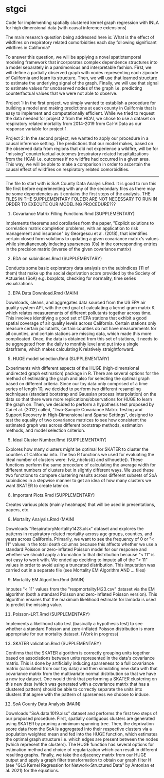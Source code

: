 # stgci
Code for implementing spatially clustered kernel graph regression with INLA for high dimensional data (with causal inference extensions)

The main research question being addressed here is: What is the effect of wildfires on respiratory related comorbidities each day following significant wildfires in California? 

To answer this question, we will be applying a novel spatiotemporal modeling framework that incorporates complex dependence structures into a model separately in a parsimonious and interpretable fashion. First, we will define a partially observed graph with nodes representing each zipcode of California and learn its structure. Then, we will use that learned structure to estimate the underlying signal of the graph. Finally, we will use that signal to estimate values for unobserved nodes of the graph i.e. predicting counterfactual values that we were not able to observe. 

Project 1: In the first project, we simply wanted to establish a procedure for building a model and making predictions at each county in California that is easy to implement and computationally efficient. While we tried to request the data needed for project 2 from the HCAI, we chose to use a dataset on respiratory related mortality from 2014-2019 from Cal-ViData as our response variable for project 1. 

Project 2: In the second project, we wanted to apply our procedure in a causal inference setting. The predictions that our model makes, based on the observed data from regions that did not experience a wildfire, will be for "missing" counterfactual outcomes (respiratory related hospitalizations from the HCAI) i.e. outcomes if no wildfire had occurred in a given area. This way, we will be able to make a comparison in order to ascertain the causal effect of wildfires on respiratory related comorbidities. 

--------------------------------------------------------------------------------------------------------------------------------------------------------------

The file to start with is SoA County Data Analysis.Rmd. It is good to run this file first before experimenting with any of the secondary files as there may be some dependencies as it contains the first steps of the analysis. THE FILES IN THE SUPPLEMENTARY FOLDER ARE NOT NECESSARY TO RUN IN ORDER TO EXECUTE OUR MODELING PROCEDURE??? 

1. Covariance Matrix Filling Functions.Rmd (SUPPLEMENTARY) 

Implements theorems and corollaries from the paper, "Explicit solutions to correlation matrix completion problems, with an application to risk management and insurance" by Georgescu et al. (2018), that identifies certain closed form solutions to updating a given covariance matrix's values while simultaneously inducing sparseness (0s) in the corresponding entries in the precision matrix (inverse of the given covariance matrix) 

2. EDA on subindices.Rmd (SUPPLEMENTARY) 

Conducts some basic exploratory data analysis on the subindices (11 of them) that make up the social deprivation score provided by the Society of Actuaries (SoA) e.g. boxplots, checking for normality, time series visualizations

3. EPA Data Download.Rmd (MAIN) 

Downloads, cleans, and aggregates data sourced from the US EPA air quality system API, with the end goal of calculating a kernel gram matrix K which relates measurements of different pollutants together across time. This involves identifying a good set of EPA stations that exhibit a good spatial coverage of air quality levels across California. Certain stations only measure certain pollutants, certain counties do not have measurements for all counties, and certain stations are missing data, which made this more complicated. Once, the data is obtained from this set of stations, it needs to be aggregated from the daily to monthly level and put into a single dataframe, which makes calculating K relatively straightforward. 

5. HUGE model selection.Rmd (SUPPLEMENTARY) 

Experiments with different aspects of the HUGE (high-dimensional undirected graph estimation) package in R. There are several options for the method of estimating  the graph and also for selecting the optimal graph based on different criteria. Since our toy data only comprised of a time series of length 10, we decided to perform two different resampling techniques (standard bootstrap and Gaussian process interpolation) on the data so that there were more replications/observations for HUGE to learn the graph on. Then, we decided to perform a hypothesis test proposed by Cai et al. (2012) called, "Two-Sample Covariance Matrix Testing and Support Recovery in High-Dimensional and Sparse Settings", designed to test the equality of two covariance matrices to see how consistent the estimated graph was across different bootstrap methods, estimation methods, and model selection criterion. 

5. Ideal Cluster Number.Rmd (SUPPLEMENTARY) 

Explores how many clusters might be optimal for SKATER to cluster the counties of California into. The two R functions we used for evaluating the ideal number of clusters were: fviz_nbclust() and silhouette(). These functions perform the same procedure of calculating the average width for different numbers of clusters but in slightly different ways. We used these two functions to compare clustering results across different subsets of SoA subindices in a stepwise manner to get an idea of how many clusters we want SKATER to create later on. 

6. Important Plots.Rmd (SUPPLEMENTARY) 

Creates various plots (mainly heatmaps) that will be used in presentations, papers, etc. 

8. Mortality Analysis.Rmd (MAIN) 

Downloads "RespiratoryMortality1423.xlsx" dataset and explores the patterns in respiratory related mortality across age groups, counties, and years across California. Primarily, we want to see the frequency of 0 or "< 11" values in the total death columns because this affects whether we use a standard Poisson or zero-inflated Poisson model for our response and whether we should apply a truncation to that distribution because "< 11" is not easy to work with. We ended up deciding to impute all of the "< 11" values in order to avoid using a truncated distribution. This imputation was carried out in a separate file (see Mortality EM Algorithm AND ... files) 

9. Mortality EM Algorithm.Rmd (MAIN) 

Imputes "< 11" values from the "respmortality1423.csv" dataset via the EM algorithm (both a standard Poisson and zero-inflated Poisson version). This algorithm ensures that the maximum likelihood estimate for lambda is used to predict the missing value. 

11. Poisson-LRT.Rmd (SUPPLEMENTARY) 

Implements a likelihood ratio test (basically a hypothesis test) to see whether a standard Poisson and zero-inflated Poisson distribution is more appropriate for our mortality dataset. (Work in progress) 

13. SKATER validation.Rmd (SUPPLEMENTARY) 

Confirms that the SKATER algorithm is correctly grouping units together based on associations between units represented in the data's covariance matrix. This is done by artificially inducing sparseness to a full covariance matrix (calculated from our toy data) and then simulating new data with that covariance matrix from the multivariate normal distribution so that we have a new toy dataset. One would think that performing a SKATER clustering on this new data (which was generated with a covariance matrix that has a clustered pattern) should be able to correctly separate the units into clusters that agree with the pattern of sparseness we choose to induce.

12. SoA County Data Analysis (MAIN) 

Downloads "SoA.data.1019.xlsx" dataset and performs the first two steps of our proposed procedure. First, spatially contiguous clusters are generated using SKATER by pruning a minimum spanning tree. Then, the deprivation score data from the SoA is aggregated into their respective clusters via a population weighted mean and fed into the HUGE function, which estimates the optimal graph structure i.e. which edges are present between the nodes (which represent the clusters). The HUGE function has several options for estimation method and choice of regularization which can result in different resulting graphs. Finally, we take the adjacency matrix from our HUGE output and apply a graph filter transformation to obtain our graph filter H (see "GLS Kernel Regression for Network-Structured Data" by Antonian et al. 2021) for the equations. 



